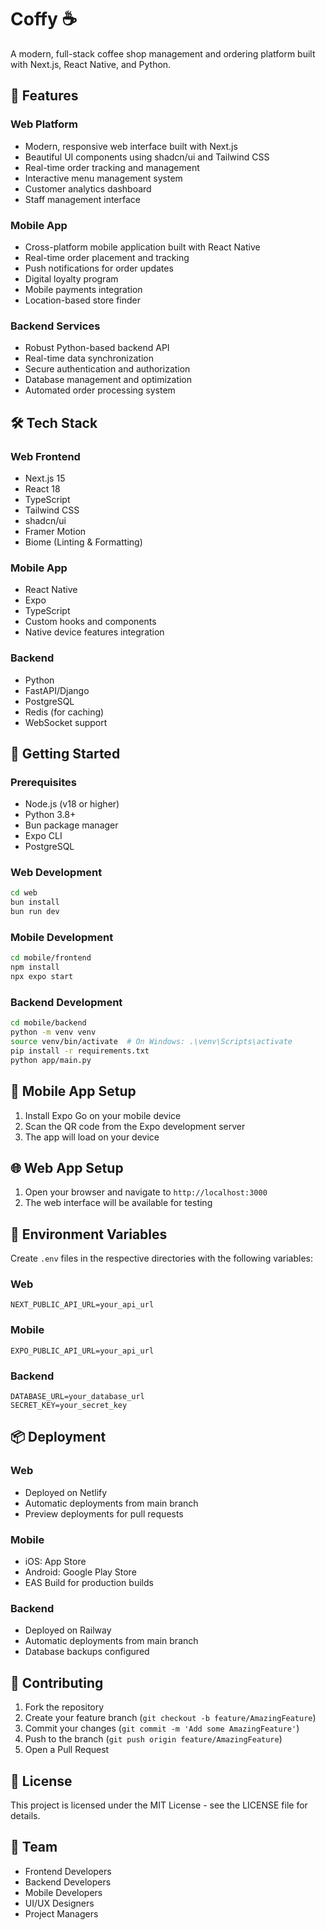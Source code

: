 # Coffy ☕

A modern, full-stack coffee shop management and ordering platform built with Next.js, React Native, and Python.

## 🌟 Features

### Web Platform
- Modern, responsive web interface built with Next.js
- Beautiful UI components using shadcn/ui and Tailwind CSS
- Real-time order tracking and management
- Interactive menu management system
- Customer analytics dashboard
- Staff management interface

### Mobile App
- Cross-platform mobile application built with React Native
- Real-time order placement and tracking
- Push notifications for order updates
- Digital loyalty program
- Mobile payments integration
- Location-based store finder

### Backend Services
- Robust Python-based backend API
- Real-time data synchronization
- Secure authentication and authorization
- Database management and optimization
- Automated order processing system

## 🛠️ Tech Stack

### Web Frontend
- Next.js 15
- React 18
- TypeScript
- Tailwind CSS
- shadcn/ui
- Framer Motion
- Biome (Linting & Formatting)

### Mobile App
- React Native
- Expo
- TypeScript
- Custom hooks and components
- Native device features integration

### Backend
- Python
- FastAPI/Django
- PostgreSQL
- Redis (for caching)
- WebSocket support

## 🚀 Getting Started

### Prerequisites
- Node.js (v18 or higher)
- Python 3.8+
- Bun package manager
- Expo CLI
- PostgreSQL

### Web Development
```bash
cd web
bun install
bun run dev
```

### Mobile Development
```bash
cd mobile/frontend
npm install
npx expo start
```

### Backend Development
```bash
cd mobile/backend
python -m venv venv
source venv/bin/activate  # On Windows: .\venv\Scripts\activate
pip install -r requirements.txt
python app/main.py
```

## 📱 Mobile App Setup

1. Install Expo Go on your mobile device
2. Scan the QR code from the Expo development server
3. The app will load on your device

## 🌐 Web App Setup

1. Open your browser and navigate to `http://localhost:3000`
2. The web interface will be available for testing

## 🔧 Environment Variables

Create `.env` files in the respective directories with the following variables:

### Web
```
NEXT_PUBLIC_API_URL=your_api_url
```

### Mobile
```
EXPO_PUBLIC_API_URL=your_api_url
```

### Backend
```
DATABASE_URL=your_database_url
SECRET_KEY=your_secret_key
```

## 📦 Deployment

### Web
- Deployed on Netlify
- Automatic deployments from main branch
- Preview deployments for pull requests

### Mobile
- iOS: App Store
- Android: Google Play Store
- EAS Build for production builds

### Backend
- Deployed on Railway
- Automatic deployments from main branch
- Database backups configured

## 🤝 Contributing

1. Fork the repository
2. Create your feature branch (`git checkout -b feature/AmazingFeature`)
3. Commit your changes (`git commit -m 'Add some AmazingFeature'`)
4. Push to the branch (`git push origin feature/AmazingFeature`)
5. Open a Pull Request

## 📝 License

This project is licensed under the MIT License - see the LICENSE file for details.

## 👥 Team

- Frontend Developers
- Backend Developers
- Mobile Developers
- UI/UX Designers
- Project Managers